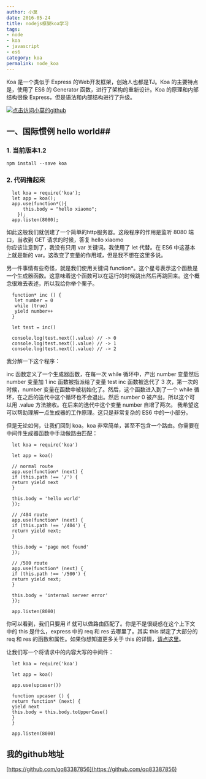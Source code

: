 ```yaml
---
author: 小莫
date: 2016-05-24
title: nodejs框架koa学习
tags:
- node
- koa
- javascript
- es6
category: koa
permalink: node_koa
---
```

Koa 是一个类似于 Express 的Web开发框架，创始人也都是TJ。Koa 的主要特点是，使用了 ES6 的 Generator 函数，进行了架构的重新设计。Koa 的原理和内部结构很像 Express，但是语法和内部结构进行了升级。
<!--more-->
[![点击访问小莫的github](http://static.xiaomo.info/images/nodejs.png)](https://github.com/qq83387856)
## 一、国际惯例 hello world##    
### 1. 当前版本1.2    
`npm install --save koa`   

### 2. 代码撸起来   

```
  let koa = require('koa');
  let app = koa();
  app.use(function*(){
      this.body = "hello xiaomo";
    });
  app.listen(8080);
```

如此这般我们就创建了一个简单的http服务器。这段程序的作用是监听 8080 端口，当收到 GET 请求的时候，答复 hello xiaomo   
你应该注意到了，我没有只用 var 关键词。我使用了 let 代替。在 ES6 中这基本上就是新的 var。这改变了变量的作用域，但是我不想在这里多说。  

另一件事情有些奇怪，就是我们使用关键词 function*。这个星号表示这个函数是一个生成器函数。这意味着这个函数可以在运行的时候跳出然后再跳回来。这个概念很难去表述，所以我给你举个栗子。

```
  function* inc () {
   let number = 0
   while (true)
   yield number++
  }

  let test = inc()

  console.log(test.next().value) // -> 0
  console.log(test.next().value) // -> 1
  console.log(test.next().value) // -> 2
```

我分解一下这个程序：

inc 函数定义了一个生成器函数，在每一次 while 循环中，产出 number 变量然后 number 变量加 1
inc 函数被指派给了变量 test
inc 函数被迭代了 3 次，第一次的时候，number 变量在函数中被初始化了。然后，这个函数进入到了一个 while 循环，在之后的迭代中这个循环也不会退出。然后 number 0 被产出，所以这个可以用 .value 方法接收。在后来的迭代中这个变量 number 自增了两次。
我希望这可以帮助理解一点生成器的工作原理。这只是非常复杂的 ES6 中的一小部分。

但是无论如何，让我们回到 koa。koa 非常简单，甚至不包含一个路由。你需要在中间件生成器函数中手动做路由匹配：

```
  let koa = require('koa')

  let app = koa()

  // normal route
  app.use(function* (next) {
  if (this.path !== '/') {
  return yield next
  }

  this.body = 'hello world'
  });

  // /404 route
  app.use(function* (next) {
  if (this.path !== '/404') {
  return yield next;
  }

  this.body = 'page not found'
  });

  // /500 route
  app.use(function* (next) {
  if (this.path !== '/500') {
  return yield next;
  }

  this.body = 'internal server error'
  });

  app.listen(8080)
```

你可以看到，我们只要用 if 就可以做路由匹配了。你是不是很疑惑在这个上下文中的 this 是什么，express 中的 req 和 res 去哪里了。其实 this 绑定了大部分的 req 和 res 的函数和属性。如果你想知道更多关于 this 的详情，[请点这里](http://koajs.com/#context)。

让我们写一个将请求中的内容大写的中间件：

```
  let koa = require('koa')

  let app = koa()

  app.use(upcaser())

  function upcaser () {
  return function* (next) {
  yield next
  this.body = this.body.toUpperCase()
  }
  }

  app.listen(8080)
```


## 我的github地址
[https://github.com/qq83387856](https://github.com/qq83387856)
